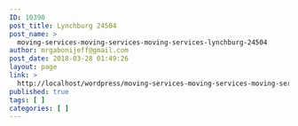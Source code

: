 ```yaml
---
ID: 10390
post_title: Lynchburg 24504
post_name: >
  moving-services-moving-services-moving-services-lynchburg-24504
author: mrgabonijeff@gmail.com
post_date: 2018-03-28 01:49:26
layout: page
link: >
  http://localhost/wordpress/moving-services-moving-services-moving-services-lynchburg-24504/
published: true
tags: [ ]
categories: [ ]
---
```

